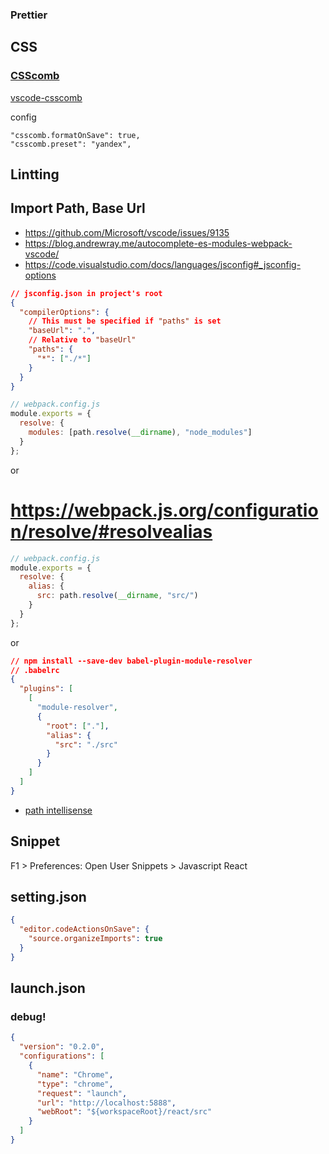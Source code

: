 ### Prettier

## CSS

### [CSScomb](http://csscomb.com/)

[vscode-csscomb](https://github.com/mrmlnc/vscode-csscomb)

config

```
"csscomb.formatOnSave": true,
"csscomb.preset": "yandex",
```

## Lintting

## Import Path, Base Url

- https://github.com/Microsoft/vscode/issues/9135
- https://blog.andrewray.me/autocomplete-es-modules-webpack-vscode/
- https://code.visualstudio.com/docs/languages/jsconfig#_jsconfig-options

```json
// jsconfig.json in project's root
{
  "compilerOptions": {
    // This must be specified if "paths" is set
    "baseUrl": ".",
    // Relative to "baseUrl"
    "paths": {
      "*": ["./*"]
    }
  }
}
```

```js
// webpack.config.js
module.exports = {
  resolve: {
    modules: [path.resolve(__dirname), "node_modules"]
  }
};
```

or

# https://webpack.js.org/configuration/resolve/#resolvealias

```js
// webpack.config.js
module.exports = {
  resolve: {
    alias: {
      src: path.resolve(__dirname, "src/")
    }
  }
};
```

or

```json
// npm install --save-dev babel-plugin-module-resolver
// .babelrc
{
  "plugins": [
    [
      "module-resolver",
      {
        "root": ["."],
        "alias": {
          "src": "./src"
        }
      }
    ]
  ]
}
```

- [path intellisense](https://marketplace.visualstudio.com/items?itemName=christian-kohler.path-intellisense)

## Snippet

F1 > Preferences: Open User Snippets > Javascript React

## setting.json

```json
{
  "editor.codeActionsOnSave": {
    "source.organizeImports": true
  }
}
```

## launch.json

### debug!

```json
{
  "version": "0.2.0",
  "configurations": [
    {
      "name": "Chrome",
      "type": "chrome",
      "request": "launch",
      "url": "http://localhost:5888",
      "webRoot": "${workspaceRoot}/react/src"
    }
  ]
}
```
